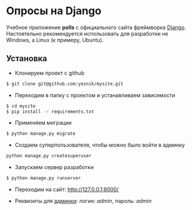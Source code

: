 Опросы на Django
======

Учебное приложение **polls** с официального сайта фреймворка [Django](https://djangoproject.com).
Настоятельно рекомендуется использовать для разработки не Windows, а Linux (к примеру, Ubuntu).

## Установка
* Клонируем проект с github
```bash
$ git clone git@github.com:yesnik/mysite.git
```
* Переходим в папку с проектом и устанавливаем зависимости
```bash
$ cd mysite
$ pip install -r requirements.txt
```
* Применяем миграции
```bash
$ python manage.py migrate
```
* Создаем суперпользователя, чтобы можно было войти в админку
```bash
python manage.py createsuperuser
```
* Запускаем сервер разработки
```bash
$ python manage.py runserver
```
* Переходим на сайт: http://127.0.0.1:8000/

* Реквизиты для [админки](http://127.0.0.1:8000/admin/): логин: *admin*, пароль: *admin*